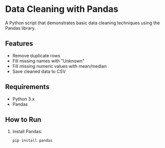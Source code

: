 # Data Cleaning with Pandas

A Python script that demonstrates basic data cleaning techniques using the Pandas library.

## Features
- Remove duplicate rows
- Fill missing names with "Unknown"
- Fill missing numeric values with mean/median
- Save cleaned data to CSV

## Requirements
- Python 3.x
- Pandas

## How to Run
1. Install Pandas:
   ```bash
   pip install pandas
